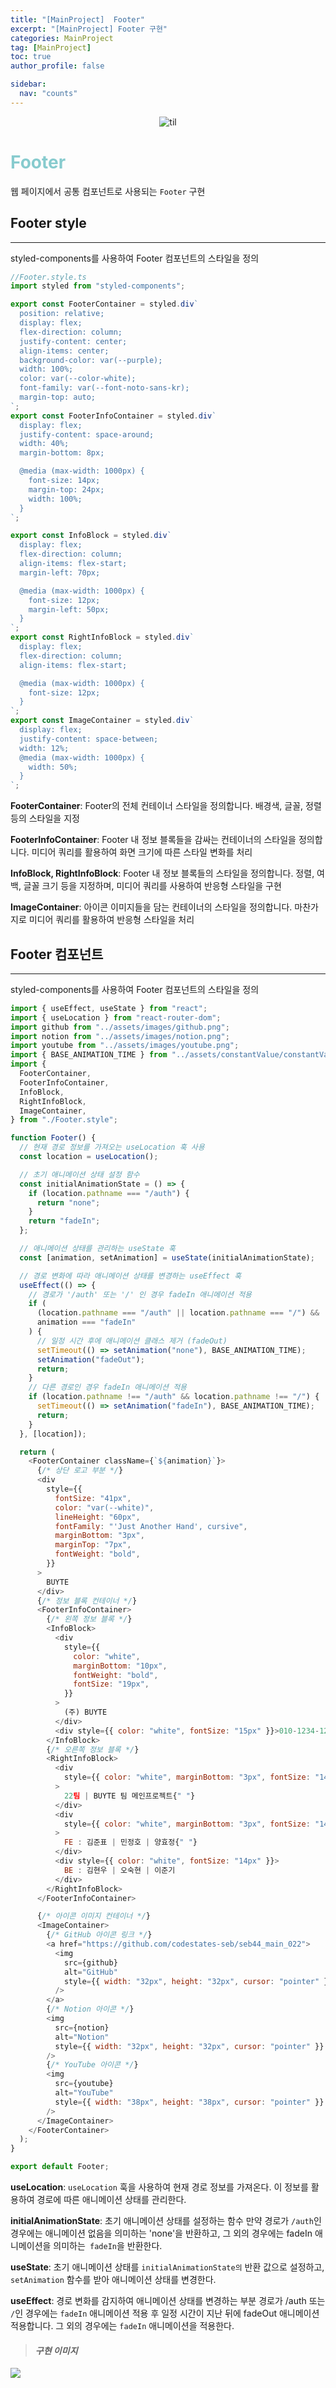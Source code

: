 ```yaml
---
title: "[MainProject]  Footer"
excerpt: "[MainProject] Footer 구현"
categories: MainProject
tag: [MainProject]
toc: true
author_profile: false

sidebar:
  nav: "counts"
---
```


<div style="text-align: center;">
<img src="/assets/images/til.png" alt="til" />
</div>

# <span style='color:RGB(135, 203, 206)'> Footer

웹 페이지에서 공통 컴포넌트로 사용되는 `Footer` 구현

## Footer style

---

styled-components를 사용하여 Footer 컴포넌트의 스타일을 정의

```js
//Footer.style.ts
import styled from "styled-components";

export const FooterContainer = styled.div`
  position: relative;
  display: flex;
  flex-direction: column;
  justify-content: center;
  align-items: center;
  background-color: var(--purple);
  width: 100%;
  color: var(--color-white);
  font-family: var(--font-noto-sans-kr);
  margin-top: auto;
`;
export const FooterInfoContainer = styled.div`
  display: flex;
  justify-content: space-around;
  width: 40%;
  margin-bottom: 8px;

  @media (max-width: 1000px) {
    font-size: 14px;
    margin-top: 24px;
    width: 100%;
  }
`;

export const InfoBlock = styled.div`
  display: flex;
  flex-direction: column;
  align-items: flex-start;
  margin-left: 70px;

  @media (max-width: 1000px) {
    font-size: 12px;
    margin-left: 50px;
  }
`;
export const RightInfoBlock = styled.div`
  display: flex;
  flex-direction: column;
  align-items: flex-start;

  @media (max-width: 1000px) {
    font-size: 12px;
  }
`;
export const ImageContainer = styled.div`
  display: flex;
  justify-content: space-between;
  width: 12%;
  @media (max-width: 1000px) {
    width: 50%;
  }
`;
```

**FooterContainer**: Footer의 전체 컨테이너 스타일을 정의합니다. 배경색, 글꼴, 정렬 등의 스타일을 지정

**FooterInfoContainer**: Footer 내 정보 블록들을 감싸는 컨테이너의 스타일을 정의합니다. 미디어 쿼리를 활용하여 화면 크기에 따른 스타일 변화를 처리

**InfoBlock, RightInfoBlock**: Footer 내 정보 블록들의 스타일을 정의합니다. 정렬, 여백, 글꼴 크기 등을 지정하며, 미디어 쿼리를 사용하여 반응형 스타일을 구현

**ImageContainer**: 아이콘 이미지들을 담는 컨테이너의 스타일을 정의합니다. 마찬가지로 미디어 쿼리를 활용하여 반응형 스타일을 처리

## Footer 컴포넌트

---

styled-components를 사용하여 Footer 컴포넌트의 스타일을 정의

```js
import { useEffect, useState } from "react";
import { useLocation } from "react-router-dom";
import github from "../assets/images/github.png";
import notion from "../assets/images/notion.png";
import youtube from "../assets/images/youtube.png";
import { BASE_ANIMATION_TIME } from "../assets/constantValue/constantValue";
import {
  FooterContainer,
  FooterInfoContainer,
  InfoBlock,
  RightInfoBlock,
  ImageContainer,
} from "./Footer.style";

function Footer() {
  // 현재 경로 정보를 가져오는 useLocation 훅 사용
  const location = useLocation();

  // 초기 애니메이션 상태 설정 함수
  const initialAnimationState = () => {
    if (location.pathname === "/auth") {
      return "none";
    }
    return "fadeIn";
  };

  // 애니메이션 상태를 관리하는 useState 훅
  const [animation, setAnimation] = useState(initialAnimationState);

  // 경로 변화에 따라 애니메이션 상태를 변경하는 useEffect 훅
  useEffect(() => {
    // 경로가 '/auth' 또는 '/' 인 경우 fadeIn 애니메이션 적용
    if (
      (location.pathname === "/auth" || location.pathname === "/") &&
      animation === "fadeIn"
    ) {
      // 일정 시간 후에 애니메이션 클래스 제거 (fadeOut)
      setTimeout(() => setAnimation("none"), BASE_ANIMATION_TIME);
      setAnimation("fadeOut");
      return;
    }
    // 다른 경로인 경우 fadeIn 애니메이션 적용
    if (location.pathname !== "/auth" && location.pathname !== "/") {
      setTimeout(() => setAnimation("fadeIn"), BASE_ANIMATION_TIME);
      return;
    }
  }, [location]);

  return (
    <FooterContainer className={`${animation}`}>
      {/* 상단 로고 부분 */}
      <div
        style={{
          fontSize: "41px",
          color: "var(--white)",
          lineHeight: "60px",
          fontFamily: "'Just Another Hand', cursive",
          marginBottom: "3px",
          marginTop: "7px",
          fontWeight: "bold",
        }}
      >
        BUYTE
      </div>
      {/* 정보 블록 컨테이너 */}
      <FooterInfoContainer>
        {/* 왼쪽 정보 블록 */}
        <InfoBlock>
          <div
            style={{
              color: "white",
              marginBottom: "10px",
              fontWeight: "bold",
              fontSize: "19px",
            }}
          >
            (주) BUYTE
          </div>
          <div style={{ color: "white", fontSize: "15px" }}>010-1234-1234</div>
        </InfoBlock>
        {/* 오른쪽 정보 블록 */}
        <RightInfoBlock>
          <div
            style={{ color: "white", marginBottom: "3px", fontSize: "14px" }}
          >
            22팀 | BUYTE 팀 메인프로젝트{" "}
          </div>
          <div
            style={{ color: "white", marginBottom: "3px", fontSize: "14px" }}
          >
            FE : 김준표 | 민정호 | 양효정{" "}
          </div>
          <div style={{ color: "white", fontSize: "14px" }}>
            BE : 김현우 | 오숙현 | 이준기
          </div>
        </RightInfoBlock>
      </FooterInfoContainer>

      {/* 아이콘 이미지 컨테이너 */}
      <ImageContainer>
        {/* GitHub 아이콘 링크 */}
        <a href="https://github.com/codestates-seb/seb44_main_022">
          <img
            src={github}
            alt="GitHub"
            style={{ width: "32px", height: "32px", cursor: "pointer" }}
          />
        </a>
        {/* Notion 아이콘 */}
        <img
          src={notion}
          alt="Notion"
          style={{ width: "32px", height: "32px", cursor: "pointer" }}
        />
        {/* YouTube 아이콘 */}
        <img
          src={youtube}
          alt="YouTube"
          style={{ width: "38px", height: "38px", cursor: "pointer" }}
        />
      </ImageContainer>
    </FooterContainer>
  );
}

export default Footer;
```

**useLocation**: `useLocation` 훅을 사용하여 현재 경로 정보를 가져온다. 이 정보를 활용하여 경로에 따른 애니메이션 상태를 관리한다.

**initialAnimationState**: 초기 애니메이션 상태를 설정하는 함수 만약 경로가 `/auth`인 경우에는 애니메이션 없음을 의미하는 'none'을 반환하고, 그 외의 경우에는 fadeIn 애니메이션을 의미하는` fadeIn`을 반환한다.

**useState**: 초기 애니메이션 상태를 `initialAnimationState의` 반환 값으로 설정하고, `setAnimation` 함수를 받아 애니메이션 상태를 변경한다.

**useEffect**: 경로 변화를 감지하여 애니메이션 상태를 변경하는 부분 경로가 /auth 또는 `/`인 경우에는 `fadeIn` 애니메이션 적용 후 일정 시간이 지난 뒤에 fadeOut 애니메이션 적용합니다. 그 외의 경우에는 `fadeIn` 애니메이션을 적용한다.

> #### _구현 이미지_

<img src="/assets/images/2023-07-12/Footer.jpg" />
